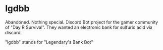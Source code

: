 # lgdbb

Abandoned. Nothing special.
Discord Bot project for the gamer community of "Day R Survival". They wanted an electronic bank for sulfuric acid via discord.

"lgdbb" stands for "Legendary's Bank Bot"
